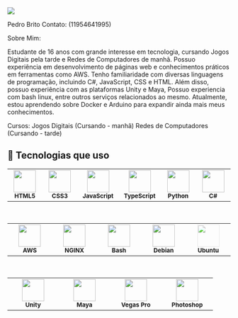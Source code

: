 <img src="https://github-readme-stats.vercel.app/api/top-langs/?username=Pedro-Britoo&layout=compact&langs_count=6&theme=dark" />




Pedro Brito
Contato: (11954641995)

Sobre Mim:

Estudante de 16 anos com grande interesse em tecnologia, cursando Jogos Digitais pela tarde e Redes de Computadores de manhã. Possuo experiência em desenvolvimento de páginas web e conhecimentos práticos em ferramentas como AWS. Tenho familiaridade com diversas linguagens de programação, incluindo C#, JavaScript, CSS e HTML. Além disso, possuo experiência com as plataformas Unity e Maya, Possuo experiencia com bash linux, entre outros serviços relacionados ao mesmo. Atualmente, estou aprendendo sobre Docker e Arduino para expandir ainda mais meus conhecimentos.

Cursos:
Jogos Digitais (Cursando - manhã)
Redes de Computadores (Cursando - tarde)


 ## 🚀 Tecnologias que uso

<div align="center">

<!-- Linguagens -->
<table>
  <tr>
    <td align="center" width="100">
      <img src="https://cdn.jsdelivr.net/gh/devicons/devicon/icons/html5/html5-original.svg" width="50px"/><br><sub><b>HTML5</b></sub>
    </td>
    <td align="center" width="100">
      <img src="https://cdn.jsdelivr.net/gh/devicons/devicon/icons/css3/css3-original.svg" width="50px"/><br><sub><b>CSS3</b></sub>
    </td>
    <td align="center" width="100">
      <img src="https://cdn.jsdelivr.net/gh/devicons/devicon/icons/javascript/javascript-original.svg" width="50px"/><br><sub><b>JavaScript</b></sub>
    </td>
    <td align="center" width="100">
      <img src="https://cdn.jsdelivr.net/gh/devicons/devicon/icons/typescript/typescript-original.svg" width="50px"/><br><sub><b>TypeScript</b></sub>
    </td>
    <td align="center" width="100">
      <img src="https://cdn.jsdelivr.net/gh/devicons/devicon/icons/python/python-original.svg" width="50px"/><br><sub><b>Python</b></sub>
    </td>
    <td align="center" width="100">
      <img src="https://cdn.jsdelivr.net/gh/devicons/devicon/icons/csharp/csharp-original.svg" width="50px"/><br><sub><b>C#</b></sub>
    </td>
  </tr>
</table>

<br/>

<!-- DevOps & SO -->
<table>
  <tr>
    <td align="center" width="100">
      <!-- AWS em branco -->
      <img src="https://cdn.jsdelivr.net/gh/devicons/devicon/icons/amazonwebservices/amazonwebservices-original.svg" width="50px"/><br><sub><b>AWS</b></sub>
    </td>
    <td align="center" width="100">
      <img src="https://cdn.jsdelivr.net/gh/devicons/devicon/icons/nginx/nginx-original.svg" width="50px"/><br><sub><b>NGINX</b></sub>
    </td>
    <td align="center" width="100">
      <img src="https://cdn.jsdelivr.net/gh/devicons/devicon/icons/bash/bash-original.svg" width="50px"/><br><sub><b>Bash</b></sub>
    </td>
    <td align="center" width="100">
      <img src="https://cdn.jsdelivr.net/gh/devicons/devicon/icons/debian/debian-original.svg" width="50px"/><br><sub><b>Debian</b></sub>
    </td>
    <td align="center" width="100">
      <!-- Ubuntu em branco -->
      <img src="https://cdn.jsdelivr.net/gh/devicons/devicon/icons/ubuntu/ubuntu-plain.svg" width="50px" style="filter: brightness(1.2);"/><br><sub><b>Ubuntu</b></sub>
    </td>
  </tr>
</table>

<br/>

<!-- Game Dev / Creative -->
<table>
  <tr>
    <td align="center" width="100">
      <img src="https://cdn.jsdelivr.net/gh/devicons/devicon/icons/unity/unity-original.svg" width="50px"/><br><sub><b>Unity</b></sub>
    </td>
    <td align="center" width="100">
      <img src="https://cdn.jsdelivr.net/gh/devicons/devicon/icons/maya/maya-original.svg" width="50px"/><br><sub><b>Maya</b></sub>
    </td>
    <td align="center" width="100">
      <!-- Novo ícone Vegas Pro (alta resolução, transparente) -->
      <img src="https://upload.wikimedia.org/wikipedia/commons/1/1f/Vegas_Pro_icon.svg" width="50px"/><br><sub><b>Vegas Pro</b></sub>
    </td>
    <td align="center" width="100">
      <img src="https://upload.wikimedia.org/wikipedia/commons/a/af/Adobe_Photoshop_CC_icon.svg" width="50px"/><br><sub><b>Photoshop</b></sub>
    </td>
  </tr>
</table>

</div>

